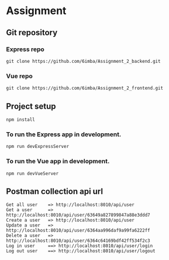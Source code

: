 # Assignment



## Git repository

### Express repo
```
git clone https://github.com/6imba/Assignment_2_backend.git
```
### Vue repo
```
git clone https://github.com/6imba/Assignment_2_frontend.git
```



## Project setup
```
npm install
```

### To run the Express app in development.
```
npm run devExpressServer
```

### To run the Vue app in development.
```
npm run devVueServer
```



## Postman collection api url
```
Get all user    => http://localhost:8010/api/user
Get a user      => http://localhost:8010/api/user/63649a827899847a88e3ddd7
Create a user   => http://localhost:8010/api/user
Update a user   => http://localhost:8010/api/user/6364aa996daf9a99fa6222ff
Delete a user   => http://localhost:8010/api/user/6364c64169bdf42ff534f2c3
Log in user     ==> http://localhost:8010/api/user/login
Log out user    ==> http://localhost:8010/api/user/logout
```

